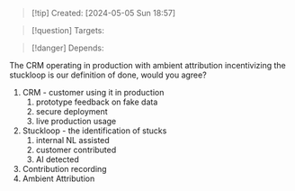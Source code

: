 
>[!tip] Created: [2024-05-05 Sun 18:57]

>[!question] Targets: 

>[!danger] Depends: 

The CRM operating in production with ambient attribution incentivizing the stuckloop is our definition of done, would you agree?

1. CRM - customer using it in production
	1. prototype feedback on fake data
	2. secure deployment
	3. live production usage
2. Stuckloop - the identification of stucks
	1. internal NL assisted
	2. customer contributed
	3. AI detected
3. Contribution recording
4. Ambient Attribution
